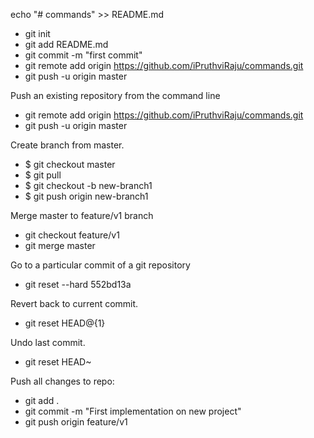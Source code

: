 echo "# commands" >> README.md
- git init
- git add README.md
- git commit -m "first commit"
- git remote add origin https://github.com/iPruthviRaju/commands.git
- git push -u origin master

Push an existing repository from the command line

- git remote add origin https://github.com/iPruthviRaju/commands.git
- git push -u origin master

Create branch from master.
- $ git checkout master
- $ git pull
- $ git checkout -b new-branch1
- $ git push origin new-branch1

Merge master to feature/v1 branch
- git checkout feature/v1
- git merge master

Go to a particular commit of a git repository
- git reset --hard 552bd13a

Revert back to current commit.
- git reset HEAD@{1}

Undo last commit.
- git reset HEAD~

Push all changes to repo:
- git add .
- git commit -m "First implementation on new project"
- git push origin feature/v1
